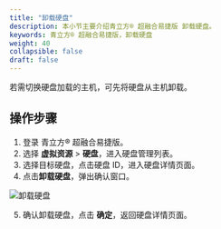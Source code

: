 ```yaml
---
title: "卸载硬盘"
description: 本小节主要介绍青立方® 超融合易捷版 卸载硬盘。 
keywords: 青立方® 超融合易捷版，卸载硬盘
weight: 40
collapsible: false
draft: false
---
```



若需切换硬盘加载的主机，可先将硬盘从主机卸载。

## 操作步骤

1. 登录 青立方® 超融合易捷版。
2. 选择 **虚拟资源** > **硬盘**，进入硬盘管理列表。
3. 选择目标硬盘，点击硬盘 ID，进入硬盘详情页面。
4. 点击**卸载硬盘**，弹出确认窗口。

  ![卸载硬盘](../../../_images/unmount_volume.png)

5. 确认卸载硬盘，点击 **确定**，返回硬盘详情页面。
